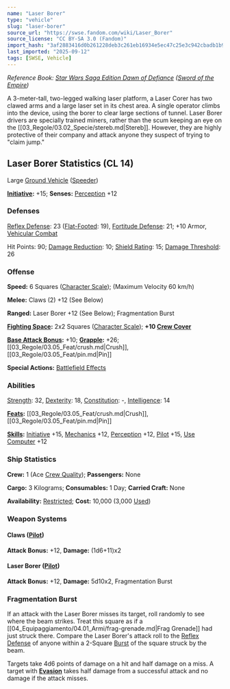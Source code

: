 ```yaml
---
name: "Laser Borer"
type: "vehicle"
slug: "laser-borer"
source_url: "https://swse.fandom.com/wiki/Laser_Borer"
source_license: "CC BY-SA 3.0 (Fandom)"
import_hash: "3af2883416d0b261228deb3c261eb16934e5ec47c25e3c942cbadb1b92c1ac79"
last_imported: "2025-09-12"
tags: [SWSE, Vehicle]
---
```

*Reference Book: [Star Wars Saga Edition Dawn of Defiance](https://swse.fandom.com/wiki/Star_Wars_Saga_Edition_Dawn_of_Defiance) ([Sword of the Empire](https://swse.fandom.com/wiki/Sword_of_the_Empire))*

A 3-meter-tall, two-legged walking laser platform, a Laser Corer has two clawed arms and a large laser set in its chest area. A single operator climbs into the device, using the borer to clear large sections of tunnel. Laser Borer drivers are specially trained miners, rather than the scum keeping an eye on the [[03_Regole/03.02_Specie/stereb.md|Stereb]]. However, they are highly protective of their company and attack anyone they suspect of trying to "claim jump."

## Laser Borer Statistics (CL 14)
Large [Ground Vehicle](https://swse.fandom.com/wiki/Ground_Vehicle) ([Speeder](https://swse.fandom.com/wiki/Speeder))

**[Initiative](https://swse.fandom.com/wiki/Initiative):** +15; **Senses:** [Perception](https://swse.fandom.com/wiki/Perception) +12
### Defenses
[Reflex Defense](https://swse.fandom.com/wiki/Reflex_Defense_(Vehicles)): 23 ([Flat-Footed](https://swse.fandom.com/wiki/Flat-Footed): 19), [Fortitude Defense](https://swse.fandom.com/wiki/Fortitude_Defense_(Vehicles)): 21; +10 Armor, [Vehicular Combat](https://swse.fandom.com/wiki/Vehicular_Combat)

Hit Points: 90; [Damage Reduction](https://swse.fandom.com/wiki/Damage_Reduction): 10; [Shield Rating](https://swse.fandom.com/wiki/Shield_Rating): 15; [Damage Threshold](https://swse.fandom.com/wiki/Damage_Threshold_(Vehicles)): 26
### Offense
**Speed:** 6 Squares ([Character Scale](https://swse.fandom.com/wiki/Character_Scale)); (Maximum Velocity 60 km/h)

**Melee:** Claws (2) +12 (See Below)

**Ranged:** Laser Borer +12 (See Below); Fragmentation Burst

**[Fighting Space](https://swse.fandom.com/wiki/Fighting_Space):** 2x2 Squares ([Character Scale](https://swse.fandom.com/wiki/Character_Scale)); **+10 [Crew Cover](https://swse.fandom.com/wiki/Crew_Cover)**

**[Base Attack Bonus](https://swse.fandom.com/wiki/Base_Attack_Bonus):** +10; **[Grapple](https://swse.fandom.com/wiki/Grapple):** +26; [[03_Regole/03.05_Feat/crush.md|Crush]], [[03_Regole/03.05_Feat/pin.md|Pin]]

**Special Actions:** [Battlefield Effects](https://swse.fandom.com/wiki/Battlefield_Effects)
### Abilities
[Strength](https://swse.fandom.com/wiki/Strength): 32, [Dexterity](https://swse.fandom.com/wiki/Dexterity): 18, [Constitution](https://swse.fandom.com/wiki/Constitution): -, [Intelligence](https://swse.fandom.com/wiki/Intelligence): 14

**[Feats](https://swse.fandom.com/wiki/Feats):** [[03_Regole/03.05_Feat/crush.md|Crush]], [[03_Regole/03.05_Feat/pin.md|Pin]]

**[Skills](https://swse.fandom.com/wiki/Skills):** [Initiative](https://swse.fandom.com/wiki/Initiative) +15, [Mechanics](https://swse.fandom.com/wiki/Mechanics) +12, [Perception](https://swse.fandom.com/wiki/Perception) +12, [Pilot](https://swse.fandom.com/wiki/Pilot) +15, [Use Computer](https://swse.fandom.com/wiki/Use_Computer) +12
### Ship Statistics
**Crew:** 1 (Ace [Crew Quality](https://swse.fandom.com/wiki/Crew_Quality)); **Passengers:** None

**Cargo:** 3 Kilograms; **Consumables:** 1 Day; **Carried Craft:** None

**Availability:** [Restricted](https://swse.fandom.com/wiki/Restricted); **Cost:** 10,000 (3,000 [Used](https://swse.fandom.com/wiki/Used))
### Weapon Systems
#### **Claws ([Pilot](https://swse.fandom.com/wiki/Pilot_(Vehicle_Combat)))**
**Attack Bonus:** +12, **Damage:** (1d6+11)x2
#### **Laser Borer ([Pilot](https://swse.fandom.com/wiki/Pilot_(Vehicle_Combat)))**
**Attack Bonus:** +12, **Damage:** 5d10x2, Fragmentation Burst

### Fragmentation Burst
If an attack with the Laser Borer misses its target, roll randomly to see where the beam strikes. Treat this square as if a [[04_Equipaggiamento/04.01_Armi/frag-grenade.md|Frag Grenade]] had just struck there. Compare the Laser Borer's attack roll to the [Reflex Defense](https://swse.fandom.com/wiki/Reflex_Defense) of anyone within a 2-Square [Burst](https://swse.fandom.com/wiki/Burst) of the square struck by the beam.

Targets take 4d6 points of damage on a hit and half damage on a miss. A target with **[Evasion](https://swse.fandom.com/wiki/Evasion)** takes half damage from a successful attack and no damage if the attack misses.